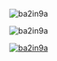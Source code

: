 
![ba2in9a](https://github-readme-stats.vercel.app/api?username=ba2in9a&show_icons=true&theme=vue)

![ba2in9a](http://github-readme-streak-stats.herokuapp.com?user=ba2in9a&theme=vue)

[![ba2in9a](https://github-readme-stats.vercel.app/api/top-langs/?username=anuraghazra&layout=compact)](https://github.com/anuraghazra/github-readme-stats)
<!--
**ba2in9a/ba2in9a** is a ✨ _special_ ✨ repository because its `README.md` (this file) appears on your GitHub profile.

Here are some ideas to get you started:

- 🔭 I’m currently working on ...
- 🌱 I’m currently learning ...
- 👯 I’m looking to collaborate on ...
- 🤔 I’m looking for help with ...
- 💬 Ask me about ...
- 📫 How to reach me: ...
- 😄 Pronouns: ...
- ⚡ Fun fact: ...
-->
